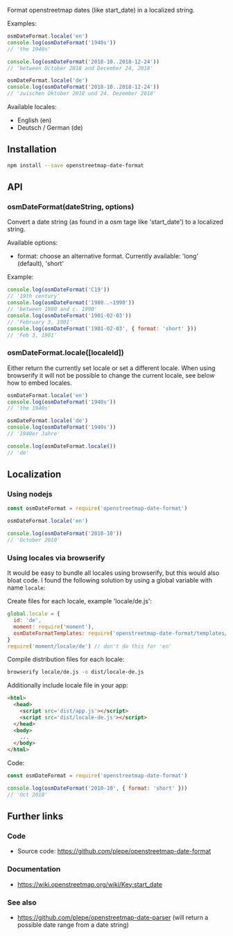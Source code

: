 Format openstreetmap dates (like start_date) in a localized string.

Examples:
```js
osmDateFormat.locale('en')
console.log(osmDateFormat('1940s'))
// 'the 1940s'

console.log(osmDateFormat('2018-10..2018-12-24'))
// 'between October 2018 and December 24, 2018'

osmDateFormat.locale('de')
console.log(osmDateFormat('2018-10..2018-12-24'))
// 'zwischen Oktober 2018 und 24. Dezember 2018'
```

Available locales:
* English (en)
* Deutsch / German (de)

## Installation
```sh
npm install --save openstreetmap-date-format
```

## API
### osmDateFormat(dateString, options) ###
Convert a date string (as found in a osm tage like 'start_date') to a localized string.

Available options:
* format: choose an alternative format. Currently available: 'long' (default), 'short'

Example:
```js
console.log(osmDateFormat('C19'))
// '19th century'
console.log(osmDateFormat('1980..~1990'))
// 'between 1980 and c. 1990'
console.log(osmDateFormat('1901-02-03'))
// 'February 3, 1901'
console.log(osmDateFormat('1901-02-03', { format: 'short' }))
// 'Feb 3, 1901'
```

### osmDateFormat.locale([localeId]) ###
Either return the currently set locale or set a different locale. When using browserify it will not be possible to change the current locale, see below how to embed locales.

```js
osmDateFormat.locale('en')
console.log(osmDateFormat('1940s'))
// 'the 1940s'

osmDateFormat.locale('de')
console.log(osmDateFormat('1940s'))
// '1940er Jahre'

console.log(osmDateFormat.locale())
// 'de'
```

## Localization
### Using nodejs
```js
const osmDateFormat = require('openstreetmap-date-format')

osmDateFormat.locale('en')

console.log(osmDateFormat('2010-10'))
// 'October 2010'
```

### Using locales via browserify
It would be easy to bundle all locales using browserify, but this would also
bloat code. I found the following solution by using a global variable with name `locale`:

Create files for each locale, example 'locale/de.js':
```js
global.locale = {
  id: 'de',
  moment: require('moment'),
  osmDateFormatTemplates: require('openstreetmap-date-format/templates/de')
}
require('moment/locale/de') // don't do this for 'en'
```

Compile distribution files for each locale:
```sh
browserify locale/de.js -o dist/locale-de.js
```

Additionally include locale file in your app:
```html
<html>
  <head>
    <script src='dist/app.js'></script>
    <script src='dist/locale-de.js'></script>
  </head>
  <body>
    ...
  </body>
</html>
```

Code:
```js
const osmDateFormat = require('openstreetmap-date-format')

console.log(osmDateFormat('2010-10', { format: 'short' }))
// 'Oct 2010'
```

## Further links
### Code
* Source code: https://github.com/plepe/openstreetmap-date-format

### Documentation
* https://wiki.openstreetmap.org/wiki/Key:start_date

### See also
* https://github.com/plepe/openstreetmap-date-parser (will return a possible date range from a date string)

